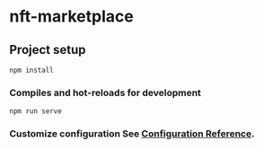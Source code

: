 # nft-marketplace

## Project setup

```
npm install
```

### Compiles and hot-reloads for development

```
npm run serve
```

### Customize configuration See [Configuration Reference](https://cli.vuejs.org/config/).

